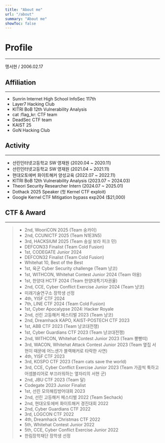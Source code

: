 ```yaml
---
title: "About me"
url: "/about"
summary: "About me"
showToc: false
---
```


# Profile
---
맹서현 / 2006.02.17
## Affiliation 
---
- Sunrin Internet High School InfoSec 117th
- Layer7 Hacking Club
- KITRI BoB 12th Vulnerability Analysis 
- cat :flag_kr: CTF team
- DeadSec CTF team
- KAIST 25 
- GoN Hacking Club

## Activity
---
- 선린인터넷고등학교 SW 영재원 (2020.04 ~ 2020.11)
- 선린인터넷고등학교 SW 영재원 (2021.04 ~ 2021.11)
- 현대오토에버 화이트해커 양성교육 (2022.07 ~ 2022.11)
- KITRI BoB 12th Vulnerability Analysis (2023.07 ~ 2024.03)
- Theori Security Researcher Intern (2024.07 ~ 2025.01)
- Dothack 2025 Speaker (첫 Kernel CTF exploit)
- Google Kernel CTF Mitigation bypass exp204 ($21,000)

## CTF & Award
---
> - 2nd, WooriCON 2025 (Team 숭카이)
> - 2nd, CCUNICTF 2025 (Team N1E3N5)
> - 3rd, HACKSIUM 2025 (Team 숭실 보라 피크 민)
> - DEFCON33 Finalist (Team Cold Fusion)
> - 1st, CODEGATE Junior 2024
> - DEFCON32 Finalist (Team Cold Fusion)
> - Whitehat 10, Best of the Best
> - 1st, 육군 Cyber Security challenge (Team 냥코)
> - 1st, WITHCON, Whitehat Contest Junior 2024 (Team 야옹)
> - 1st, 한양대 HCTF 2024 (Team 한양대특기자권율)
> - 2nd, CCE, Cyber Conflict Exercise Junior 2024 (Team 냥코)
> - 미래기술연구소 장학생 선정 
> - 4th, YISF CTF 2024
> - 7th, LINE CTF 2024 (Team Cold Fusion)
> - 1st, Cyber Apocalypse 2024: Hacker Royale
> - 2nd, 선린 고등해커 페스티벌 2023 (Team 냥코)
> - 2nd, Dreamhack KAPO, KAIST-POSTECH CTF 2023
> - 1st, ABB CTF 2023 (Team 냥코대전쟁)
> - 1st, Cyber Guardians CTF 2023 (Team 냥코대전쟁)
> - 2nd, WITHCON, Whitehat Contest Junior 2023 (Team 뿡빵띠)
> - 3rd, WACON, Whitehat Attack Contest Junior 2023 (Team 옆집 서현이 때문에 어느샌가 블랙해커로 타락한 사연)
> - 4th, YISF CTF 2023 
> - 3rd, KOSPO CTF 2023 (Team cats save the world)
> - 3rd, CCE, Cyber Conflict Exercise Junior 2023 (Team 가끔씩 툭하고 어셈블리어로 부끄러워하는 옆자리의 서현 군)
> - 2nd, JBU CTF 2023 (Team 달)
> - Codegate 2023 Junior Finalist
> - 1st, 선린 모의해킹방어대회 2023
> - 2nd, 선린 고등해커 페스티벌 2022 (Team Sechack)
> - 2nd, 현대오토에버 화이트해커 경진대회 2022
> - 2nd, Cyber Guardians CTF 2022
> - 3rd, LOGCON CTF 2022
> - 4th, Dreamhack Christmas CTF 2022
> - 5th, Whitehat Contest Junior 2022
> - 5th, CCE, Cyber Conflict Exercise Junior 2022
> - 한림장학재단 장학생 선정 

